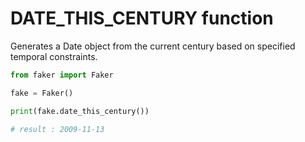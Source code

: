 # **DATE_THIS_CENTURY** function

Generates a Date object from the current century based on specified temporal constraints.

```py
from faker import Faker

fake = Faker()

print(fake.date_this_century())

# result : 2009-11-13
```
